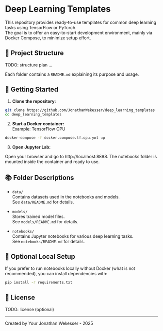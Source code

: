 # Deep Learning Templates

This repository provides ready-to-use templates for common deep learning tasks using TensorFlow or PyTorch.  
The goal is to offer an easy-to-start development environment, mainly via Docker Compose, to minimize setup effort.

## 📁 Project Structure

TODO: structure plan ... 

Each folder contains a `README.md` explaining its purpose and usage.

## 🚀 Getting Started

1. **Clone the repository:**

```bash
git clone https://github.com/JonathanWekesser/deep_learning_templates
cd deep_learning_templates
```

2. **Start a Docker container:** \
Example: TensorFlow CPU
```bash
docker-compose -f docker.compose.tf.cpu.yml up
``` 

3. **Open Jupyter Lab:**

Open your browser and go to http://localhost:8888.
The notebooks folder is mounted inside the container and ready to use.

## 📚 Folder Descriptions
- `data/` \
    Contains datasets used in the notebooks and models. \
    See `data/README.md` for details.

- `models/` \
    Stores trained model files. \
    See `models/README.md` for details.

- `notebooks/` \
    Contains Jupyter notebooks for various deep learning tasks. \
    See `notebooks/README.md` for details.

## 🔧 Optional Local Setup
If you prefer to run notebooks locally without Docker (what is not recommended), you can install dependencies with:

```bash
pip install -r requirements.txt
``` 

## 📄 License
TODO: license (optional)

---
Created by Your Jonathan Wekesser - 2025

